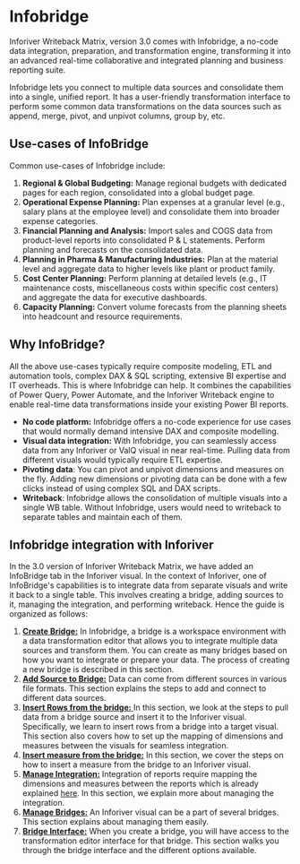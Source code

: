# Infobridge

Inforiver Writeback Matrix, version 3.0 comes with Infobridge, a no-code data integration, preparation, and transformation engine, transforming it into an advanced real-time collaborative and integrated planning and business reporting suite.

Infobridge lets you connect to multiple data sources and consolidate them into a single, unified report. It has a user-friendly transformation interface to perform some common data transformations on the data sources such as append, merge, pivot, and unpivot columns, group by, etc.

## Use-cases of InfoBridge

Common use-cases of Infobridge include:

1. **Regional & Global Budgeting:** Manage regional budgets with dedicated pages for each region, consolidated into a global budget page.
2. **Operational Expense Planning:** Plan expenses at a granular level (e.g., salary plans at the employee level) and consolidate them into broader expense categories.
3. **Financial Planning and Analysis:** Import sales and COGS data from product-level reports into consolidated P & L statements. Perform planning and forecasts on the consolidated data.
4. **Planning in Pharma & Manufacturing Industries:** Plan at the material level and aggregate data to higher levels like plant or product family.
5. **Cost Center Planning:** Perform planning at detailed levels (e.g., IT maintenance costs, miscellaneous costs within specific cost centers) and aggregate the data for executive dashboards.
6. **Capacity Planning:** Convert volume forecasts from the planning sheets into headcount and resource requirements.

## Why InfoBridge?

All the above use-cases typically require composite modeling, ETL and automation tools, complex DAX & SQL scripting, extensive BI expertise and IT overheads. This is where Infobridge can help. It combines the capabilities of Power Query, Power Automate, and the Inforiver Writeback engine to enable real-time data transformations inside your existing Power BI reports.

* **No code platform:** Infobridge offers a no-code experience for use cases that would normally demand intensive DAX and composite modelling.&#x20;
* **Visual data integration:** With Infobridge, you can seamlessly access data from any Inforiver or ValQ visual in near real-time. Pulling data from different visuals would typically require ETL expertise.
* **Pivoting data**: You can pivot and unpivot dimensions and measures on the fly. Adding new dimensions or pivoting data can be done with a few clicks instead of using complex SQL and DAX scripts.&#x20;
* **Writeback**: Infobridge allows the consolidation of multiple visuals into a single WB table. Without Infobridge, users would need to writeback to separate tables and maintain each of them.

## Infobridge integration with Inforiver

In the 3.0 version of Inforiver Writeback Matrix, we have added an InfoBridge tab in the Inforiver visual. In the context of Inforiver, one of InfoBridge's capabilities is to integrate data from separate visuals and write it back to a single table. This involves creating a bridge, adding sources to it, managing the integration, and performing writeback. Hence the guide is organized as follows:

1. [**Create Bridge:**](1.-create-bridge.md) In Infobridge, a bridge is a workspace environment with a data transformation editor that allows you to integrate multiple data sources and transform them. You can create as many bridges based on how you want to integrate or prepare your data. The process of creating a new bridge is described in this section.
2. [**Add Source to Bridge:**](2.-add-source-to-bridge.md) Data can come from different sources in various file formats. This section explains the steps to add and connect to different data sources.
3. [**Insert Rows from the bridge:** ](5.-insert-rows-from-bridge.md)In this section, we look at the steps to pull data from a bridge source and insert it to the Inforiver visual. Specifically, we learn to insert rows from a bridge into a target visual. This section also covers how to set up the mapping of dimensions and measures between the visuals for seamless integration.
4. [**Insert measure from the bridge:**](6.-insert-measure-from-bridge.md) In this section, we cover the steps on how to insert a measure from the bridge to an Inforiver visual.&#x20;
5. [**Manage Integration:**](7.-manage-integration-of-visuals.md) Integration of reports require mapping the dimensions and measures between the reports which is already explained [here](5.-insert-rows-from-bridge.md#mapping-dimensions-between-the-reports). In this section, we explain more about managing the integration.
6. [**Manage Bridges:**](8.-manage-bridges.md) An Inforiver visual can be a part of several bridges. This section explains about managing them easily.
7. [**Bridge Interface:**](3.-bridge-interface.md) When you create a bridge, you will have access to the transformation editor interface for that bridge. This section walks you through the bridge interface and the different options available.
